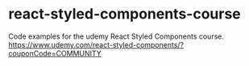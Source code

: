 # react-styled-components-course
Code examples for the udemy React Styled Components course. https://www.udemy.com/react-styled-components/?couponCode=COMMUNITY
